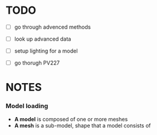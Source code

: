 # TODO

- [ ] go through advenced methods
- [ ] look up advanced data
- [ ] setup lighting for a model
- [ ] go thorugh PV227



# NOTES

### Model loading

- **A model** is composed of one or more meshes
- **A mesh** is a sub-model, shape that a model consists of